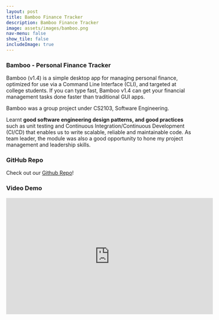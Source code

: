 ```yaml
---
layout: post
title: Bamboo Finance Tracker
description: Bamboo Finance Tracker
image: assets/images/bamboo.png
nav-menu: false
show_tile: false
includeImage: true
---
```

### Bamboo - Personal Finance Tracker

Bamboo (v1.4) is a simple desktop app for managing personal finance, optimized for use via a Command Line Interface (CLI), and targeted at college students. If you can type fast, Bamboo v1.4 can get your financial management tasks done faster than traditional GUI apps.

Bamboo was a group project under CS2103, Software Engineering. 

Learnt **good software engineering design patterns, and good practices** such as unit testing and Continuous Integration/Continuous Development (CI/CD) that enables us to write scalable, reliable and maintainable code. 
As team leader, the module was also a good opportunity to hone my project management and leadership skills.

### GitHub Repo
Check out our [Github Repo](https://github.com/AY2021S1-CS2103-W14-3/tp)! 

### Video Demo
<div class="responsive-google-slides">
<iframe width="560" height="315" src="https://www.youtube.com/embed/fH-Sgx0XkNg" title="YouTube video player" frameborder="0" allow="accelerometer; autoplay; clipboard-write; encrypted-media; gyroscope; picture-in-picture" allowfullscreen></iframe>
</div>